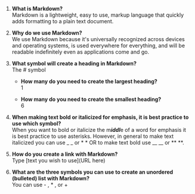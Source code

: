 1. __What is Markdown?__<br>
   Markdown is a lightweight, easy to use, markup language that quickly adds formatting to a plain text document.

2. __Why do we use Markdown?__<br>
   We use Markdown because it's universally recognized across devices and operating systems, is used everywhere for everything, and will be readable indefinitely even as applications come and go.

3. __What symbol will create a heading in Markdown?__<br>
   The # symbol

   * __How many do you need to create the largest heading?__<br>
   1
 
   * __How many do you need to create the smallest heading?__<br>
   6
  
4. __When making text bold or italicized for emphasis, it is best practice to use which symbol?__<br>
   When you want to bold or italicize the m***iddl***e of a word for emphasis it is best practice to use asterisks. However, in general to make text italicized you can use _ _ or * * OR to make text bold use __ __ or ** **.

5. __How do you create a link with Markdown?__<br>
   Type [text you wish to use](URL here)

6. __What are the three symbols you can use to create an unordered (bulleted) list with Markdown?__<br>
   You can use - , * , or + 
